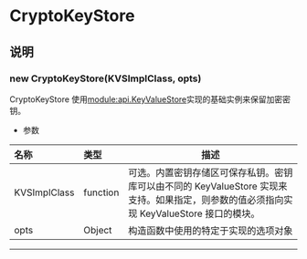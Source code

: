 # CryptoKeyStore

## 说明

### new CryptoKeyStore(KVSImplClass, opts)

CryptoKeyStore 使用[module:api.KeyValueStore](https://hyperledger.github.io/fabric-sdk-node/release-1.4/module-api.KeyValueStore.html)实现的基础实例来保留加密密钥。

- 参数

| 名称         | 类型     | 描述                                                                                                                                     |
| :----------- | :------- | ---------------------------------------------------------------------------------------------------------------------------------------- |
| KVSImplClass | function | 可选。内置密钥存储区可保存私钥。密钥库可以由不同的 KeyValueStore 实现来支持。如果指定，则参数的值必须指向实现 KeyValueStore 接口的模块。 |
| opts         | Object   | 构造函数中使用的特定于实现的选项对象                                                                                                     |

---
